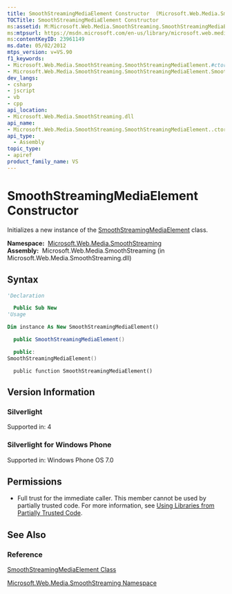 ```yaml
---
title: SmoothStreamingMediaElement Constructor  (Microsoft.Web.Media.SmoothStreaming)
TOCTitle: SmoothStreamingMediaElement Constructor
ms:assetid: M:Microsoft.Web.Media.SmoothStreaming.SmoothStreamingMediaElement.#ctor
ms:mtpsurl: https://msdn.microsoft.com/en-us/library/microsoft.web.media.smoothstreaming.smoothstreamingmediaelement.smoothstreamingmediaelement(v=VS.90)
ms:contentKeyID: 23961149
ms.date: 05/02/2012
mtps_version: v=VS.90
f1_keywords:
- Microsoft.Web.Media.SmoothStreaming.SmoothStreamingMediaElement.#ctor
- Microsoft.Web.Media.SmoothStreaming.SmoothStreamingMediaElement.SmoothStreamingMediaElement
dev_langs:
- csharp
- jscript
- vb
- cpp
api_location:
- Microsoft.Web.Media.SmoothStreaming.dll
api_name:
- Microsoft.Web.Media.SmoothStreaming.SmoothStreamingMediaElement..ctor
api_type:
  - Assembly
topic_type:
- apiref
product_family_name: VS
---
```


# SmoothStreamingMediaElement Constructor

Initializes a new instance of the [SmoothStreamingMediaElement](smoothstreamingmediaelement-class-microsoft-web-media-smoothstreaming_1.md) class.

**Namespace:**  [Microsoft.Web.Media.SmoothStreaming](microsoft-web-media-smoothstreaming-namespace_1.md)  
**Assembly:**  Microsoft.Web.Media.SmoothStreaming (in Microsoft.Web.Media.SmoothStreaming.dll)

## Syntax

```vb
'Declaration

  Public Sub New
'Usage

Dim instance As New SmoothStreamingMediaElement()
```

```csharp
  public SmoothStreamingMediaElement()
```

```cpp
  public:
SmoothStreamingMediaElement()
```

```jscript
  public function SmoothStreamingMediaElement()
```

## Version Information

### Silverlight

Supported in: 4  

### Silverlight for Windows Phone

Supported in: Windows Phone OS 7.0  

## Permissions

  - Full trust for the immediate caller. This member cannot be used by partially trusted code. For more information, see [Using Libraries from Partially Trusted Code](https://msdn.microsoft.com/library/8skskf63).

## See Also

### Reference

[SmoothStreamingMediaElement Class](smoothstreamingmediaelement-class-microsoft-web-media-smoothstreaming_1.md)

[Microsoft.Web.Media.SmoothStreaming Namespace](microsoft-web-media-smoothstreaming-namespace_1.md)

